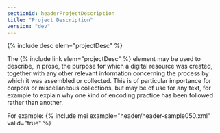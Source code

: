 ```yaml
---
sectionid: headerProjectDescription
title: "Project Description"
version: "dev"
---
```


  
{% include desc elem="projectDesc" %} 
 

The {% include link elem="projectDesc" %} element may be used to describe, in prose, the purpose for which a digital resource was created, together with any other relevant information concerning the process by which it was assembled or collected. This is of particular importance for corpora or miscellaneous collections, but may be of use for any text, for example to explain why one kind of encoding practice has been followed rather than another.

For example:
{% include mei example="header/header-sample050.xml" valid="true" %}
    